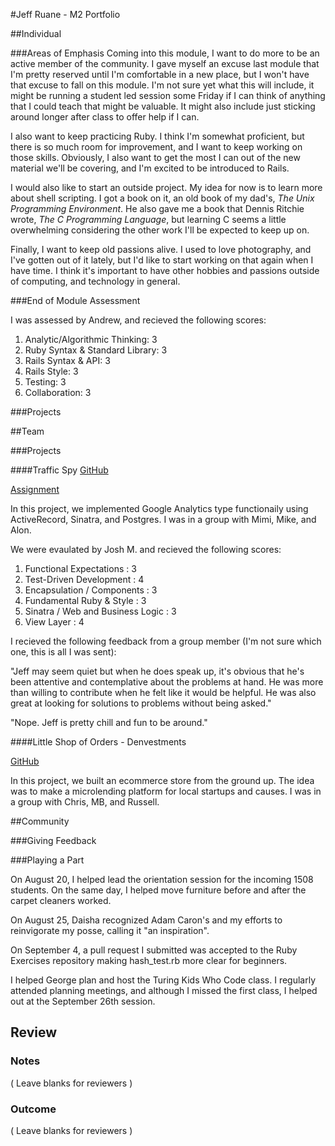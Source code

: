#Jeff Ruane - M2 Portfolio

##Individual

###Areas of Emphasis
Coming into this module, I want to do more to be an active member of the community.
I gave myself an excuse last module that I'm pretty reserved until I'm comfortable
in a new place, but I won't have that excuse to fall on this module. I'm not sure
yet what this will include, it might be running a student led session some Friday
if I can think of anything that I could teach that might be valuable. It might
also include just sticking around longer after class to offer help if I can.

I also want to keep practicing Ruby. I think I'm somewhat proficient, but there
is so much room for improvement, and I want to keep working on those skills.
Obviously, I also want to get the most I can out of the new material we'll be
covering, and I'm excited to be introduced to Rails.

I would also like to start an outside project. My idea for now is to
learn more about shell scripting. I got a book on it, an old book of my dad's,
*The Unix Programming Environment*. He also gave me a book that Dennis Ritchie
wrote, *The C Programming Language*, but learning C seems a little overwhelming
considering the other work I'll be expected to keep up on.

Finally, I want to keep old passions alive. I used to love photography, and I've
gotten out of it lately, but I'd like to start working on that again when I have
time. I think it's important to have other hobbies and passions outside of
computing, and technology in general.

###End of Module Assessment

I was assessed by Andrew, and recieved the following scores:

1. Analytic/Algorithmic Thinking: 3
2. Ruby Syntax & Standard Library: 3
3. Rails Syntax & API: 3
4. Rails Style: 3
5. Testing: 3
6. Collaboration: 3

###Projects

##Team

###Projects

####Traffic Spy
[GitHub](https://github.com/jbrr/traffic_spy)

[Assignment](http://tutorials.jumpstartlab.com/projects/traffic_spy.html)

In this project, we implemented Google Analytics type functionaily using
ActiveRecord, Sinatra, and Postgres. I was in a group with Mimi, Mike, and Alon.

We were evaulated by Josh M. and recieved the following scores:

1. Functional Expectations          : 3
2. Test-Driven Development          : 4
3. Encapsulation / Components       : 3
4. Fundamental Ruby & Style         : 3
5. Sinatra / Web and Business Logic : 3
6. View Layer                       : 4

I recieved the following feedback from a group member (I'm not sure which one,
this is all I was sent):

"Jeff may seem quiet but when he does speak up, it's obvious that he's been attentive and contemplative about the problems at hand. He was more than willing to contribute when he felt like it would be helpful. He was also great at looking for solutions to problems without being asked."

"Nope. Jeff is pretty chill and fun to be around."

####Little Shop of Orders - Denvestments

[GitHub](https://github.com/russelleh/denvestments)

In this project, we built an ecommerce store from the ground up. The idea was
to make a microlending platform for local startups and causes. I was in a group
with Chris, MB, and Russell.

##Community

###Giving Feedback

###Playing a Part

On August 20, I helped lead the orientation session for the incoming 1508
students. On the same day, I helped move furniture before and after the carpet
cleaners worked.

On August 25, Daisha recognized Adam Caron's and my efforts to reinvigorate my
posse, calling it "an inspiration".

On September 4, a pull request I submitted was accepted to the Ruby Exercises
repository making hash_test.rb more clear for beginners.

I helped George plan and host the Turing Kids Who Code class. I regularly attended
planning meetings, and although I missed the first class, I helped out at the
September 26th session.

## Review

### Notes

( Leave blanks for reviewers )

### Outcome

( Leave blanks for reviewers )
